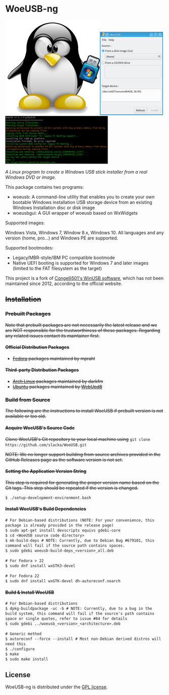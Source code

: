 # WoeUSB-ng
![brand](src/data/woeusb-logo.png)[![thumbnail of GUI wrapper screenshot](dev/woeusbgui-screenshot.thumbnail.png)](dev/woeusbgui-screenshot.png)[![thumbnail of CLI application screenshot](dev/woeusb-screenshot.thumbnail.png)](dev/woeusb-screenshot.png)

_A Linux program to create a Windows USB stick installer from a real Windows DVD or image._

This package contains two programs:

* woeusb: A command-line utility that enables you to create your own bootable Windows installation USB storage device from an existing Windows Installation disc or disk image
* woeusbgui: A GUI wrapper of woeusb based on WxWidgets

Supported images:

Windows Vista, Windows 7, Window 8.x, Windows 10. All languages and any version (home, pro...) and Windows PE are supported.

Supported bootmodes:

* Legacy/MBR-style/IBM PC compatible bootmode
* Native UEFI booting is supported for Windows 7 and later images (limited to the FAT filesystem as the target)

This project is a fork of [Congelli501's WinUSB software](http://en.congelli.eu/prog_info_winusb.html), which has not been maintained since 2012, according to the official website.

## ~~Installation~~
### ~~Prebuilt Packages~~
~~Note that prebuilt packages are not necessarily the latest release and we are NOT responsible for the trustworthiness of these packages.  Regarding any related issues contact its maintainer first.~~

#### ~~Official Distribution Packages~~
* ~~[Fedora](https://src.fedoraproject.org/rpms/WoeUSB) packages maintained by mprahl~~

#### ~~Third-party Distribution Packages~~
* ~~[Arch Linux](https://aur.archlinux.org/packages/woeusb-git/) packages maintained by darkfm~~
* ~~[Ubuntu](https://launchpad.net/%7Enilarimogard/+archive/ubuntu/webupd8) packages maintained by [WebUpd8](http://www.webupd8.org/)~~

### ~~Build from Source~~
~~The following are the instructions to install WoeUSB if prebuilt version is not available or too old.~~

#### ~~Acquire WoeUSB's Source Code~~
~~Clone WoeUSB's Git repository to your local machine using~~ `git clone https://github.com/slacka/WoeUSB.git`

~~NOTE: We no longer support building from source archives provided in the GitHub Releases page as the software version is not set.~~

#### ~~Setting the Application Version String~~
~~This step is required for generating the proper version name based on the Git tags. This step should be repeated if the version is changed.~~

```shell
$ ./setup-development-environment.bash
```

#### ~~Install WoeUSB's Build Dependencies~~
```shell
# For Debian-based distributions (NOTE: For your convenience, this package is already provided in the release page)
$ sudo apt-get install devscripts equivs gdebi-core
$ cd <WoeUSB source code directory>
$ mk-build-deps # NOTE: Currently, due to Debian Bug #679101, this command will fail if the source path contains spaces.
$ sudo gdebi woeusb-build-deps_<version>_all.deb

# For Fedora > 22
$ sudo dnf install wxGTK3-devel

# For Fedora 22
$ sudo dnf install wxGTK-devel dh-autoreconf.noarch
```
#### ~~Build & Install WoeUSB~~
```shell
# For Debian-based distributions
$ dpkg-buildpackage -uc -b # NOTE: Currently, due to a bug in the build system, this command will fail if the source's path contains space or single quotes, refer to issue #84 for details
$ sudo gdebi ../woeusb_<version>_<architecture>.deb

# Generic method
$ autoreconf --force --install # Most non-Debian derived distros will need this
$ ./configure
$ make
$ sudo make install
```

## License
WoeUSB-ng is distributed under the [GPL license](https://github.com/slacka/WoeUSB/blob/master/COPYING).

